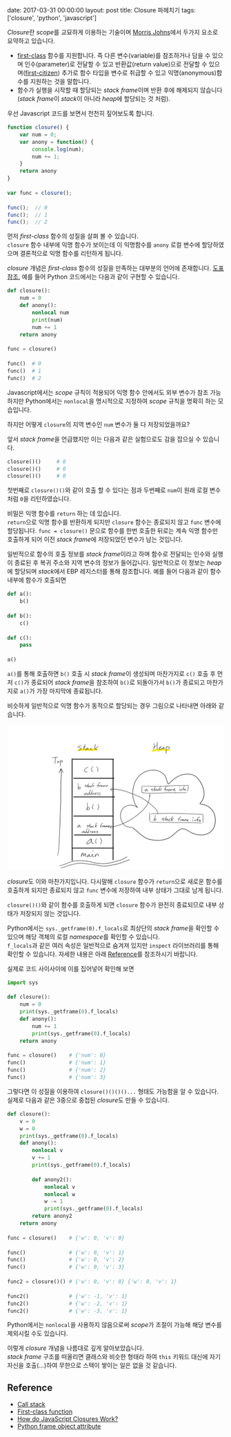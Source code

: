 date: 2017-03-31 00:00:00
layout: post
title: Closure 파헤치기
tags: ['closure', 'python', 'javascript']

*Closure*란 *scope*를 교묘하게 이용하는 기술이며 [Morris Johns](//www.javascriptkit.com/javatutors/closures.shtml)에서 두가지 요소로 요약하고 있습니다.

- [first-class](//en.wikipedia.org/wiki/First-class_function) 함수를 지원합니다.
즉 다른 변수(variable)를 참조하거나 담을 수 있으며 인수(parameter)로 전달할 수 있고 반환값(return value)으로 전달할 수 있으며([first-citizen](//en.wikipedia.org/wiki/First-class_citizen)) 추가로 함수 타입을 변수로 취급할 수 있고 익명(anonymous)함수를 지원하는 것을 말합니다.  
- 함수가 실행을 시작할 때 할당되는 *stack frame*이며 반환 후에 해제되지 않습니다(*stack frame*이 *stack*이 아니라 *heap*에 할당되는 것 처럼).

우선 Javascript 코드를 보면서 천천히 짚어보도록 합니다.

```javascript
function closure() {
    var num = 0;
    var anony = function() {
        console.log(num);
        num += 1;
    }
    return anony
}

var func = closure();

func();  // 0
func();  // 1
func();  // 2
```

먼저 *first-class* 함수의 성질을 살펴 볼 수 있습니다.  
`closure` 함수 내부에 익명 함수가 보이는데 이 익명함수를 `anony` 로컬 변수에 할당하였으며 결론적으로 익명 함수를 리턴하게 됩니다.

*closure* 개념은 *first-class* 함수의 성질을 만족하는 대부분의 언어에 존재합니다. [도표 참조.](//en.wikipedia.org/wiki/First-class_function)
예를 들어 Python 코드에서는 다음과 같이 구현할 수 있습니다.

```python
def closure():
    num = 0
    def anony():
        nonlocal num
        print(num)
        num += 1
    return anony

func = closure()

func()  # 0
func()  # 1
func()  # 2
```

Javascript에서는 *scope* 규칙이 적용되어 익명 함수 안에서도 외부 변수가 참조 가능하지만 Python에서는 `nonlocal`을 명시적으로 지정하여 *scope* 규칙을 명확히 하는 모습입니다.

하지만 어떻게 `closure`의 지역 변수인 `num` 변수가 둘 다 저장되었을까요?

앞서 *stack frame*을 언급했지만 이는 다음과 같은 실험으로도 감을 잡으실 수 있습니다.

```python
closure()()     # 0
closure()()     # 0
closure()()     # 0
```

첫번째로 `closure()()`와 같이 호출 할 수 있다는 점과 두번째로 `num`이 원래 로컬 변수처럼 `0`을 리턴하였습니다.

비밀은 익명 함수를 `return` 하는 데 있습니다.  
`return`으로 익명 함수를 반환하게 되지만 `closure` 함수는 종료되지 않고 `func` 변수에 할당됩니다.
`func = closure()` 문으로 함수를 한번 호출한 뒤로는 계속 익명 함수만 호출하게 되어 이전 *stack frame*에 저장되었던 변수가 남는 것입니다.

일반적으로 함수의 호출 정보를 *stack frame*이라고 하며 함수로 전달되는 인수와 실행이 종료된 후 복귀 주소와 지역 변수의 정보가 들어갑니다.
일반적으로 이 정보는 *heap*에 할당되며 *stack*에서 EBP 레지스터를 통해 참조합니다.
예를 들어 다음과 같이 함수 내부에 함수가 호출되면

```python
def a():
    b()

def b():
    c()

def c():
    pass

a()
```

`a()`를 통해 호출하면 `b()` 호출 시 *stack frame*이 생성되며 마찬가지로 `c()` 호출 후 먼저 `c()`가 종료되어 *stack frame*을 참조하여 `b()`로 되돌아가서 `b()`가 종료되고 마찬가지로 `a()`가 가장 마지막에 종료됩니다.

비슷하게 일반적으로 익명 함수가 동적으로 할당되는 경우 그림으로 나타내면 아래와 같습니다.

![closure stack frame](../images/closure/closure.png)

*closure*도 이와 마찬가지입니다. 다시말해 `closure` 함수가 `return`으로 새로운 함수를 호출하게 되지만 종료되지 않고 `func` 변수에 저장하여 내부 상태가 그대로 남게 됩니다.

`closure()()`와 같이 함수를 호출하게 되면 `closure` 함수가 완전히 종료되므로 내부 상태가 저장되지 않는 것입니다.

Python에서는 `sys._getframe(0).f_locals`로 최상단의 *stack frame*을 확인할 수 있으며 해당 객체의 로컬 *namespace*를 확인할 수 있습니다.  
`f_locals`과 같은 여러 속성은 일반적으로 숨겨져 있지만 `inspect` 라이브러리를 통해 확인할 수 있습니다.
자세한 내용은 아래 [Reference](#reference)를 참조하시기 바랍니다.

실제로 코드 사이사이에 이를 집어넣어 확인해 보면

```python
import sys

def closure():
    num = 0
    print(sys._getframe(0).f_locals)
    def anony():
        num += 1
        print(sys._getframe(0).f_locals)
    return anony

func = closure()    # {'num': 0}
func()              # {'num': 1}
func()              # {'num': 2}
func()              # {'num': 3}
```

그렇다면 이 성질을 이용하여 `closure()()()()...` 형태도 가능함을 알 수 있습니다.
실제로 다음과 같은 3중으로 중첩된 *closure*도 만들 수 있습니다.

```python
def closure():
    v = 0
    w = 0
    print(sys._getframe(0).f_locals)
    def anony():
        nonlocal v
        v += 1
        print(sys._getframe(0).f_locals)
        
        def anony2():
            nonlocal v
            nonlocal w
            w -= 1
            print(sys._getframe(0).f_locals)
        return anony2
    return anony

func = closure()    # {'w': 0, 'v': 0}

func()              # {'w': 0, 'v': 1}
func()              # {'w': 0, 'v': 2}
func()              # {'w': 0, 'v': 3}

func2 = closure()() # {'w': 0, 'v': 0} {'w': 0, 'v': 1}

func2()             # {'w': -1, 'v': 1}
func2()             # {'w': -2, 'v': 1}
func2()             # {'w': -3, 'v': 1}
```

Python에서는 `nonlocal`을 사용하지 않음으로써 *scope*가 조절이 가능해 해당 변수를 제외시킬 수도 있습니다.

이렇게 *closure* 개념을 나름대로 깊게 알아보았습니다.  
*stack frame* 구조를 떠올리면 클래스와 비슷한 형태라 하여 `this` 키워드 대신에 자기 자신을 호출(...)하여 무한으로 스택이 쌓이는 일은 없을 것 같습니다.

## Reference

- [Call stack](//en.wikipedia.org/wiki/Call_stack)  
- [First-class function](//en.wikipedia.org/wiki/First-class_function)  
- [How do JavaScript Closures Work?](//stackoverflow.com/questions/111102/how-do-javascript-closures-work)  
- [Python frame object attribute](//docs.python.org/3/library/inspect.html)
